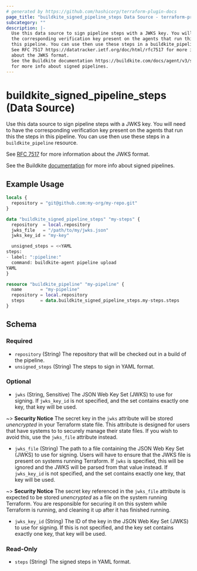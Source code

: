 ```yaml
---
# generated by https://github.com/hashicorp/terraform-plugin-docs
page_title: "buildkite_signed_pipeline_steps Data Source - terraform-provider-buildkite"
subcategory: ""
description: |-
  Use this data source to sign pipeline steps with a JWKS key. You will need to have
  the corresponding verification key present on the agents that run this the steps in
  this pipeline. You can use then use these steps in a buildkite_pipeline resource.
  See RFC 7517 https://datatracker.ietf.org/doc/html/rfc7517 for more information
  about the JWKS format.
  See the Buildkite documentation https://buildkite.com/docs/agent/v3/signed_pipelines
  for more info about signed pipelines.
---
```


# buildkite_signed_pipeline_steps (Data Source)

Use this data source to sign pipeline steps with a JWKS key. You will need to have
the corresponding verification key present on the agents that run this the steps in
this pipeline. You can use then use these steps in a `buildkite_pipeline` resource.

See [RFC 7517](https://datatracker.ietf.org/doc/html/rfc7517) for more information
about the JWKS format.

See the Buildkite [documentation](https://buildkite.com/docs/agent/v3/signed_pipelines)
for more info about signed pipelines.

## Example Usage

```terraform
locals {
  repository = "git@github.com:my-org/my-repo.git"
}

data "buildkite_signed_pipeline_steps" "my-steps" {
  repository  = local.repository
  jwks_file   = "/path/to/my/jwks.json"
  jwks_key_id = "my-key"

  unsigned_steps = <<YAML
steps:
- label: ":pipeline:"
  command: buildkite-agent pipeline upload
YAML
}

resource "buildkite_pipeline" "my-pipeline" {
  name       = "my-pipeline"
  repository = local.repository
  steps      = data.buildkite_signed_pipeline_steps.my-steps.steps
}
```

<!-- schema generated by tfplugindocs -->
## Schema

### Required

- `repository` (String) The repository that will be checked out in a build of the pipeline.
- `unsigned_steps` (String) The steps to sign in YAML format.

### Optional

- `jwks` (String, Sensitive) The JSON Web Key Set (JWKS) to use for signing.
If `jwks_key_id` is not specified, and the set contains exactly one key, that key will
be used.

~> **Security Notice** The secret key in the `jwks` attribute will be stored
*unencrypted* in your Terraform state file. This attribute is designed for
users that have systems to to securely manage their state files. If you wish
to avoid this, use the `jwks_file` attribute instead.
- `jwks_file` (String) The path to a file containing the JSON Web Key Set (JWKS) to use for
signing. Users will have to ensure that the JWKS file is present on systems
running Terraform. If `jwks` is specified, this will be ignored and the
JWKS will be parsed from that value instead. If `jwks_key_id` is not specified, and the
set contains exactly one key, that key will be used.

~> **Security Notice** The secret key referenced in the `jwks_file` attribute is
expected to be stored *unencrypted* as a file on the system running
Terraform. You are responsible for securing it on this system while
Terraform is running, and cleaning it up after it has finished running.
- `jwks_key_id` (String) The ID of the key in the JSON Web Key Set (JWKS) to use for signing.
If this is not specified, and the key set contains exactly one key, that key
will be used.

### Read-Only

- `steps` (String) The signed steps in YAML format.
